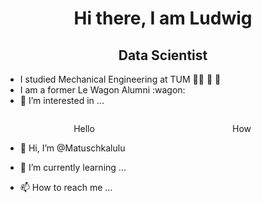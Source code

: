<h1 align= "center">Hi there, I am Ludwig</h1>
<h2 align= "center">Data Scientist</h2>

- I studied Mechanical Engineering at TUM :man_mechanic: :mechanical_arm: :older_woman:
- I am a former Le Wagon Alumni :wagon:
- 👀 I’m interested in ...


<div align= "center">
    <div align= "left", style = "width :50%; float: left">
        <p align= "center">Hello</p>
    </div>
    <div align= "right", , style = "width :50%; float: right">
        <p align= "center">How</p>
    </div>
</div>


- 👋 Hi, I’m @Matuschkalulu

- 🌱 I’m currently learning ...

- 📫 How to reach me ...

<!---
Matuschkalulu/Matuschkalulu is a ✨ special ✨ repository because its `README.md` (this file) appears on your GitHub profile.
You can click the Preview link to take a look at your changes.
--->
